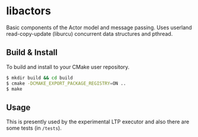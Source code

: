 # libactors

Basic components of the Actor model and message passing. Uses userland
read-copy-update (liburcu) concurrent data structures and pthread.

## Build & Install

To build and install to your CMake user repository.

```sh
$ mkdir build && cd build
$ cmake -DCMAKE_EXPORT_PACKAGE_REGISTRY=ON ..
$ make
```

## Usage

This is presently used by the experimental LTP executor and also there are
some tests (in `/tests`).
